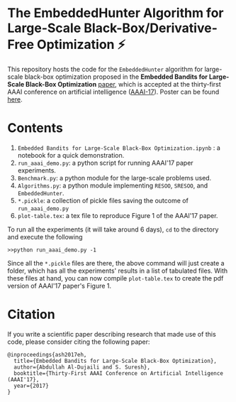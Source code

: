 # The EmbeddedHunter Algorithm for Large-Scale Black-Box/Derivative-Free Optimization :zap:

This repository hosts the code for the `EmbeddedHunter` algorithm for large-scale black-box optimization proposed in the **Embedded Bandits for Large-Scale Black-Box Optimization** [paper](https://arxiv.org/abs/1611.08773), which is accepted at the thirty-first AAAI conference on artificial intelligence ([AAAI-17](http://www.aaai.org/Conferences/AAAI/2017/aaai17call.php)). Poster can be found [here](https://github.com/ash-aldujaili/eh-lsopt/raw/master/aaai-poster.pdf).


# Contents

1.  `Embedded Bandits for Large-Scale Black-Box Optimization.ipynb` : a notebook for a quick demonstration.
2.  `run_aaai_demo.py`: a python script for running AAAI'17 paper experiments.
3.  `Benchmark.py`: a python module for the large-scale problems used.
4.  `Algorithms.py`: a python module implementing `RESOO`, `SRESOO`, and `EmbeddedHunter`.
5.  `*.pickle`: a collection of pickle files saving the outcome of `run_aaai_demo.py`
6.  `plot-table.tex`: a tex file to reproduce Figure 1 of the AAAI'17 paper.


To run all the experiments (it will take around 6 days), `cd` to the directory and execute the following
```
>>python run_aaai_demo.py -1
```
Since all the `*.pickle` files are there, the above command will just create a folder, which has all the experiments' results in a list of tabulated files. With these files at hand, you can now compile `plot-table.tex` to create the pdf version of AAAI'17 paper's Figure 1.



# Citation

If you write a scientific paper describing research that made use of this code, please consider citing the following paper:
```
@inproceedings{ash2017eh,
  title={Embedded Bandits for Large-Scale Black-Box Optimization},
  author={Abdullah Al-Dujaili and S. Suresh},
  booktitle={Thirty-First AAAI Conference on Artificial Intelligence (AAAI'17},
  year={2017}
}
```

